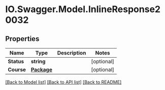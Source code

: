 # IO.Swagger.Model.InlineResponse20032
## Properties

Name | Type | Description | Notes
------------ | ------------- | ------------- | -------------
**Status** | **string** |  | [optional] 
**Course** | [**Package**](Package.md) |  | [optional] 

[[Back to Model list]](../README.md#documentation-for-models) [[Back to API list]](../README.md#documentation-for-api-endpoints) [[Back to README]](../README.md)

